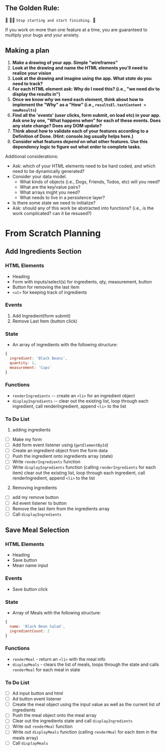 ## The Golden Rule: 

🦸 🦸‍♂️ `Stop starting and start finishing.` 🏁

If you work on more than one feature at a time, you are guaranteed to multiply your bugs and your anxiety.

## Making a plan

1) **Make a drawing of your app. Simple "wireframes"** 
1) **Look at the drawing and name the HTML elements you'll need to realize your vision**
1) **Look at the drawing and imagine using the app. What _state_ do you need to track?** 
1) **For each HTML element ask: Why do I need this? (i.e., "we need div to display the results in")** 
1) **Once we know _why_ we need each element, think about how to implement the "Why" as a "How" (i.e., `resultsEl.textContent = newResults`)**
1) **Find all the 'events' (user clicks, form submit, on load etc) in your app. Ask one by one, "What happens when" for each of these events. Does any state change? Does any DOM update?**
1) **Think about how to validate each of your features according to a Definition of Done. (Hint: console.log usually helps here.)**
1) **Consider what features _depend_ on what other features. Use this dependency logic to figure out what order to complete tasks.**

Additional considerations:
- Ask: which of your HTML elements need to be hard coded, and which need to be dynamically generated?
- Consider your data model. 
  - What kinds of objects (i.e., Dogs, Friends, Todos, etc) will you need? 
  - What are the key/value pairs? 
  - What arrays might you need? 
  - What needs to live in a persistence layer?
- Is there some state we need to initialize?
- Ask: should any of this work be abstracted into functions? (i.e., is the work complicated? can it be resused?)

# From Scratch Planning

## Add Ingredients Section 

### HTML Elements
-  Heading
-  Form with inputs/select(s) for ingredients, qty, measurement, button 
-  Button for removing the last item
- `<ul>` for keeping track of ingredients

### Events
1. Add Ingredient(form submit)
2. Remove Last Item (button click)

### State 
-  An array of ingredients with the following structure:
```js
{
  ingredient: 'Black Beans',
  quantity: 1,
  measurement: 'Cups'
}
```

### Functions
-  `renderIngredients` -- create an `<li>` for an ingredient object
-  `displayIngredients` -- clear out the existing list, loop through each ingredient, call renderIngredient, append `<li>` to the list

### To Do List

1. adding ingredients
-  [ ] Make my form
-  [ ] Add form event listener using (`getElementById`)
-  [ ] Create an ingredient object from the form data 
-  [ ] Push the ingredient onto ingredients array (state)
-  [ ] Write `renderIngredients` function
-  [ ] Write `displayIngredients` function (calling `renderIngredients` for each item) clear out the existing list, loop through each ingredient, call renderIngredient, append `<li>` to the list

2. Removing ingredients 
-  [ ] add my remove button 
-  [ ] Ad event listener to button
-  [ ] Remove the last item from the ingredients array
-  [ ] Call `displayIngredients`

## Save Meal Selection

### HTML Elements 
-  Heading
-  Save button
-  Mean name input

### Events
-  Save button click

### State 
-  Array of Meals with the following structure:

```js
{ 
  name: 'Black Bean Salad',
  ingredientCount: 2 
}
```

### Functions
-  `renderMeal` - return an `<li>` with the meal info
- `displayMeals` - clears the list of meals, loops through the state and calls `renderMeal` for each meal in state

### To Do List
-  [ ] Ad input button and html
-  [ ] Ad button event listener
-  [ ] Create the meal object using the input value as well as the current list of ingredients 
-  [ ] Push the meal object onto the meal array
-  [ ] Clear out the ingredients state and call `displayIngredients`
-  [ ] Write out `renderMeal` function
-  [ ] Write out `displayMeals` function (calling `renderMeal` for each item in the meals array)
-  [ ] Call `displayMeals`